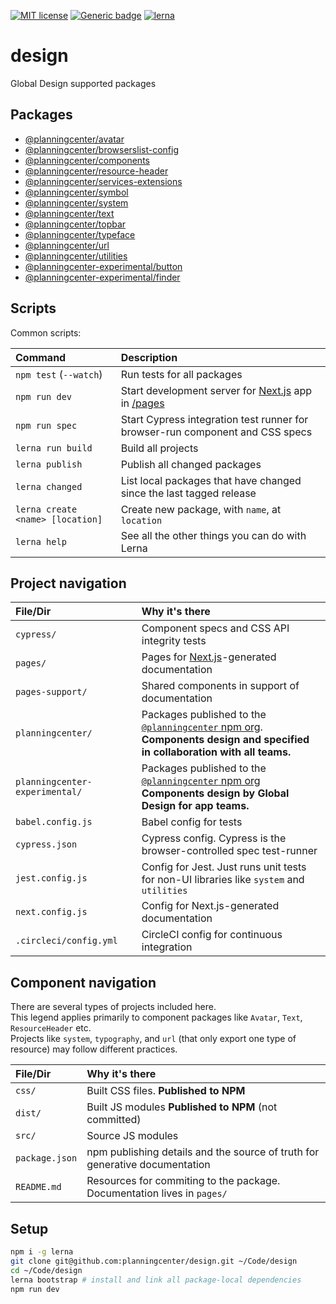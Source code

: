 [![MIT license](https://img.shields.io/badge/License-MIT-blue.svg)](https://lbesson.mit-license.org/)
[![Generic badge](https://img.shields.io/badge/maintained%20by-global%20design-green.svg)](https://shields.io/)
[![lerna](https://img.shields.io/badge/maintained%20with-lerna-cc00ff.svg)](https://lernajs.io/)

# design

Global Design supported packages

## Packages

- [@planningcenter/avatar](/planningcenter/avatar)
- [@planningcenter/browserslist-config](/planningcenter/browserslist-config)
- [@planningcenter/components](/planningcenter/components)
- [@planningcenter/resource-header](/planningcenter/resource-header)
- [@planningcenter/services-extensions](/planningcenter/services-extensions)
- [@planningcenter/symbol](/planningcenter/symbol)
- [@planningcenter/system](/planningcenter/system)
- [@planningcenter/text](/planningcenter/text)
- [@planningcenter/topbar](/planningcenter/topbar)
- [@planningcenter/typeface](/planningcenter/typeface)
- [@planningcenter/url](/planningcenter/url)
- [@planningcenter/utilities](/planningcenter/utilities)
- [@planningcenter-experimental/button](/planningcenter-experimental/button)
- [@planningcenter-experimental/finder](/planningcenter-experimental/finder)

## Scripts

Common scripts:

| Command                          | Description                                                                        |
| :------------------------------- | :--------------------------------------------------------------------------------- |
| `npm test` (`--watch`)           | Run tests for all packages                                                         |
| `npm run dev`                    | Start development server for [Next.js](https://nextjs.org) app in [/pages](/pages) |
| `npm run spec`                   | Start Cypress integration test runner for browser-run component and CSS specs      |
| `lerna run build`                | Build all projects                                                                 |
| `lerna publish`                  | Publish all changed packages                                                       |
| `lerna changed`                  | List local packages that have changed since the last tagged release                |
| `lerna create <name> [location]` | Create new package, with `name`, at `location`                                     |
| `lerna help`                     | See all the other things you can do with Lerna                                     |

## Project navigation

| File/Dir                       | Why it's there                                                                                                                                                             |
| :----------------------------- | :------------------------------------------------------------------------------------------------------------------------------------------------------------------------- |
| `cypress/`                     | Component specs and CSS API integrity tests                                                                                                                                |
| `pages/`                       | Pages for [Next.js](https://nextjs.org)-generated documentation                                                                                                            |
| `pages-support/`               | Shared components in support of documentation                                                                                                                              |
| `planningcenter/`              | Packages published to the [`@planningcenter` npm org](https://www.npmjs.com/org/planningcenter).<br />**Components design and specified in collaboration with all teams.** |
| `planningcenter-experimental/` | Packages published to the [`@planningcenter` npm org](https://www.npmjs.com/org/planningcenter)<br />**Components design by Global Design for app teams.**                 |
| `babel.config.js`              | Babel config for tests                                                                                                                                                     |
| `cypress.json`                 | Cypress config. Cypress is the browser-controlled spec test-runner                                                                                                         |
| `jest.config.js`               | Config for Jest. Just runs unit tests for non-UI libraries like `system` and `utilities`                                                                                   |
| `next.config.js`               | Config for Next.js-generated documentation                                                                                                                                 |
| `.circleci/config.yml`         | CircleCI config for continuous integration                                                                                                                                 |

## Component navigation

There are several types of projects included here.  
This legend applies primarily to component packages like `Avatar`, `Text`, `ResourceHeader` etc.  
Projects like `system`, `typography`, and `url` (that only export one type of resource) may follow different practices.

| File/Dir       | Why it's there                                                              |
| :------------- | :-------------------------------------------------------------------------- |
| `css/`         | Built CSS files. **Published to NPM**                                       |
| `dist/`        | Built JS modules **Published to NPM** (not committed)                       |
| `src/`         | Source JS modules                                                           |
| `package.json` | npm publishing details and the source of truth for generative documentation |
| `README.md`    | Resources for commiting to the package. Documentation lives in `pages/`     |

## Setup

```bash
npm i -g lerna
git clone git@github.com:planningcenter/design.git ~/Code/design
cd ~/Code/design
lerna bootstrap # install and link all package-local dependencies
npm run dev
```
